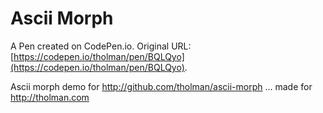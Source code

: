 # Ascii Morph

A Pen created on CodePen.io. Original URL: [https://codepen.io/tholman/pen/BQLQyo](https://codepen.io/tholman/pen/BQLQyo).

Ascii morph demo for http://github.com/tholman/ascii-morph ... made for http://tholman.com
